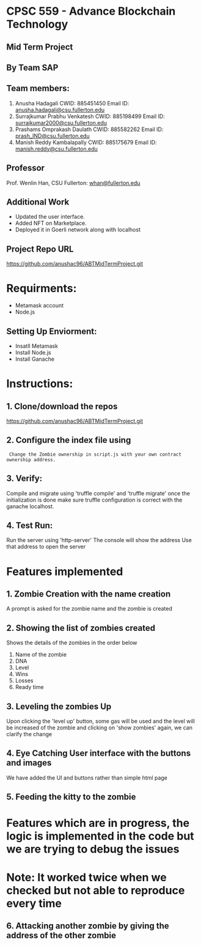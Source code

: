 # CPSC 559 - Advance Blockchain Technology

## Mid Term Project

## By Team SAP

## Team members:
1. Anusha Hadagali      CWID: 885451450   Email ID: anusha.hadagali@csu.fullerton.edu
2. Surrajkumar Prabhu Venkatesh     CWID: 885198499   Email ID: surrajkumar2000@csu.fullerton.edu
3. Prashams Omprakash Daulath       CWID: 885582262   Email ID: prash_IND@csu.fullerton.edu
4. Manish Reddy Kambalapally        CWID: 885175679   Email ID: manish.reddy@csu.fullerton.edu  


## Professor

Prof. Wenlin Han, CSU Fullerton: whan@fullerton.edu

## Additional Work

- Updated the user interface.
- Added NFT on Marketplace.
- Deployed it in Goerli network along with localhost

## Project Repo URL
https://github.com/anushac96/ABTMidTermProject.git


# Requirments:
- Metamask account 
- Node.js 

## Setting Up Enviorment:
- Insatll Metamask
- Install Node.js 
- Install Ganache

# Instructions:

## 1. Clone/download the repos 
https://github.com/anushac96/ABTMidTermProject.git

## 2. Configure the index file using
     Change the Zombie ownership in script.js with your own contract ownership address. 

## 3. Verify:
Compile and migrate using 'truffle compile' and 'truffle migrate'
once the initialization is done make sure truffle configuration is correct with the ganache localhost.
   
## 4. Test Run:
Run the server using 'http-server'
The console will show the address
Use that address to open the server

# Features implemented
## 1. Zombie Creation with the name creation
  A prompt is asked for the zombie name and the zombie is created
## 2. Showing the list of zombies created
  Shows the details of the zombies in the order below
  1. Name of the zombie
  2. DNA
  3. Level
  4. Wins
  5. Losses
  6. Ready time
## 3. Leveling the zombies Up
  Upon clicking the 'level up' button, some gas will be used and the level will be increased of the zombie and clicking on 'show zombies' again, we can clarify the change
## 4. Eye Catching User interface with the buttons and images
  We have added the UI and buttons rather than simple html page
## 5. Feeding the kitty to the zombie



# Features which are in progress, the logic is implemented in the code but we are trying to debug the issues
# Note: It worked twice when we checked but not able to reproduce every time
## 6. Attacking another zombie by giving the address of the other zombie
